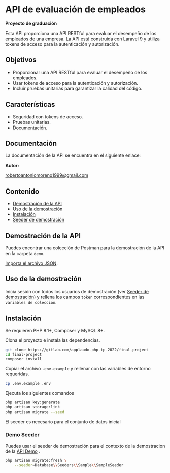 # API de evaluación de empleados

**Proyecto de graduación**

Esta API proporciona una API RESTful para evaluar el desempeño de los empleados de una empresa. La API está construida con Laravel 9 y utiliza tokens de acceso para la autenticación y autorización.

## Objetivos

* Proporcionar una API RESTful para evaluar el desempeño de los empleados.
* Usar tokens de acceso para la autenticación y autorización.
* Incluir pruebas unitarias para garantizar la calidad del código.

## Características

* Seguridad con tokens de acceso.
* Pruebas unitarias.
* Documentación.

## Documentación

La documentación de la API se encuentra en el siguiente enlace:

**Autor:**

robertoantoniomoreno1999@gmail.com

## Contenido

* [Demostración de la API](#api-demo)
* [Uso de la demostración](#demo-usage)
* [Instalación](#install)
* [Seeder de demostración](#demo-seeder)

## Demostración de la API

Puedes encontrar una colección de Postman para la demostración de la API en la carpeta `demo`.

[Importa el archivo JSON](https://learning.postman.com/docs/getting-started/importing-and-exporting-data/#importing-postman-data).

## Uso de la demostración

Inicia sesión con todos los usuarios de demostración (ver [Seeder de demostración](#demo-seeder)) y rellena los campos `token` correspondientes en las `variables de colección`.

## Instalación

Se requieren PHP 8.1+, Composer y MySQL 8+.

Clona el proyecto e instala las dependencias.

```bash
git clone https://gitlab.com/applaudo-php-tp-2022/final-project
cd final-project
composer install
```

Copiar el archivo `.env.example` y rellenar con las variables de entorno requeridas.

```bash
cp .env.example .env
```

Ejecuta los siguientes comandos

```bash
php artisan key:generate
php artisan storage:link
php artisan migrate --seed
```

El seeder es necesario para el conjunto de datos inicial

### Demo Seeder 
Puedes usar el seeder de demostración para el contexto de la demostracion de la [API Demo](#api-demo) .

```bash
php artisan migrate:fresh \
    --seeder=Database\\Seeders\\Sample\\SampleSeeder
```
